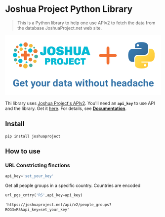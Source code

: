 # Joshua Project Python Library
> This is a Python library to help one use APIv2 to fetch the data from the database JoshuaProject.net web site.


![](logo-800x300.png)

Thi library uses [Joshua Project's APIv2](https://joshuaproject.net/api/v2).
You'll need an **`api_key`** to use API and the library. Get it [here](https://joshuaproject.net/api/v2).
For details, see [**Documentation**](https://joshuaproject.net/api/v2/documentation).

## Install

`pip install joshuaproject`

## How to use

### URL Constricting finctions

```python
api_key='set_your_key'
```

Get all people groups in a specific country. Countries are encoded 

```python
url_pgs_cntry('RS',api_key=api_key)
```




    'https://joshuaproject.net/api/v2/people_groups?ROG3=RS&api_key=set_your_key'


